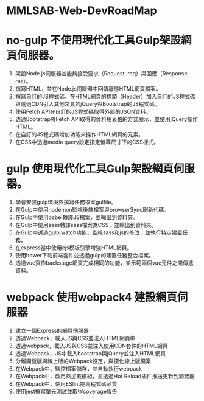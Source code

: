 # MMLSAB-Web-DevRoadMap

# no-gulp 不使用現代化工具Gulp架設網頁伺服器。
1. 架設Node.js伺服器並能夠接受要求（Request, req）與回應（Response, res）。
2. 撰寫HTML，並在Node.js伺服器中回傳靜態HTML網頁檔案。
3. 撰寫自訂的JS程式碼。在HTML網頁的標頭（Header）加入自訂的JS程式碼與透過CDN引入其他常見的jQuery與Bootstrap的JS程式碼。
4. 使用Fetch API在自訂的JS程式碼取得外部的JSON資料。
5. 透過Bootstrap將Fetch API取得的資料用表格的方式顯示，並使用jQuery操作HTML。
6. 在自訂的JS程式碼增加功能來操作HTML網頁的元素。
7. 在CSS中透過media query設定指定螢幕尺寸下的CSS樣式。

# gulp 使用現代化工具Gulp架設網頁伺服器。
1. 學會安裝gulp環境與撰寫任務檔案gulfile。
2. 在Gulp中使用nodemon監視後端檔案與browserSync刷新代碼。
3. 在Gulp中使用babel轉譯JS檔案，並輸出到資料夾。
4. 在Gulp中使用sass轉譯sass檔案為CSS，並輸出到資料夾。
5. 在Gulp中透過gulp.watch功能，監視sass和js的修改，並執行特定建置任務。
6. 在express當中使用ejs模板引擎增強HTML網頁。
7. 使用bower下載前端套件並透過gulp的建置任務整合檔案。
8. 透過vue實作backstage網頁完成相同的功能，並示範兩個vue元件之間傳遞資料。

# webpack 使用webpack4 建設網頁伺服器
1. 建立一個Express的網頁伺服器
2. 透過Webpack，載入JS與CSS並注入HTML網頁中
3. 透過webpack，載入JS與CSS並注入使用CDN套件的HTML網頁
4. 透過Webpack，JS中載入bootstrap與jQuery並注入HTML網頁
5. 分離開發版與線上版的Webpack設定，與優化線上版檔案
6. 在Webpack中，監控檔案儲存，並自動執行webpack
7. 在Webpack中，啟用熱加載模組，並透過Hot Reload插件推送更新到瀏覽器
8. 在Webpack中，使用ESlint提高程式碼品質
9. 使用jest撰寫單元測試並取得coverage報告
